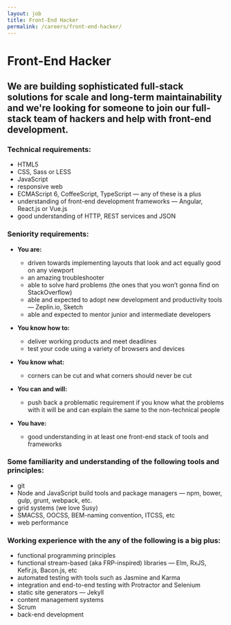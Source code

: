 ```yaml
---
layout: job
title: Front-End Hacker
permalink: /careers/front-end-hacker/
---
```


# Front-End Hacker

## We are building sophisticated full-stack solutions for scale and long-term maintainability and we're looking for someone to join our full-stack team of hackers and help with front-end development.

### Technical requirements:

* HTML5
* CSS, Sass or LESS
* JavaScript
* responsive web
* ECMAScript 6, CoffeeScript, TypeScript — any of these is a plus
* understanding of front-end development frameworks — Angular, React.js or Vue.js
* good understanding of HTTP, REST services and JSON

### Seniority requirements:

* **You are:**
  * driven towards implementing layouts that look and act equally good on any viewport
  * an amazing troubleshooter
  * able to solve hard problems (the ones that you won’t gonna find on StackOverflow)
  * able and expected to adopt new development and productivity tools — Zeplin.io, Sketch
  * able and expected to mentor junior and intermediate developers

* **You know how to:**
  * deliver working products and meet deadlines
  * test your code using a variety of browsers and devices

* **You know what:**
  * corners can be cut and what corners should never be cut

* **You can and will:**
  * push back a problematic requirement if you know what the problems with it will be and can explain the same to the non-technical people

* **You have:**
  * good understanding in at least one front-end stack of tools and frameworks

### Some familiarity and understanding of the following tools and principles:

* git
* Node and JavaScript build tools and package managers — npm, bower, gulp, grunt, webpack, etc.
* grid systems (we love Susy)
* SMACSS, OOCSS, BEM-naming convention, ITCSS, etc
* web performance

### Working experience with the any of the following is a big plus:

* functional programming principles
* functional stream-based (aka FRP-inspired) libraries — Elm, RxJS, Kefir.js, Bacon.js, etc
* automated testing with tools such as Jasmine and Karma
* integration and end-to-end testing with Protractor and Selenium
* static site generators — Jekyll
* content management systems
* Scrum
* back-end development
